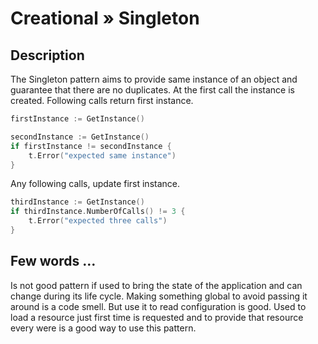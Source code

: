 # Creational » Singleton

## Description

The Singleton pattern aims to provide same instance of an object and guarantee
that there are no duplicates. At the first call the instance is created.
Following calls return first instance.

```go
firstInstance := GetInstance()

secondInstance := GetInstance()
if firstInstance != secondInstance {
	t.Error("expected same instance")
}
```

Any following calls, update first instance.

```go
thirdInstance := GetInstance()
if thirdInstance.NumberOfCalls() != 3 {
	t.Error("expected three calls")
}
```

## Few words …

Is not good pattern if used to bring the state of the application and can
change during its life cycle. Making something global to avoid passing it
around is a code smell. But use it to read configuration is good. Used to load
a resource just first time is requested and to provide that resource every were
is a good way to use this pattern.
